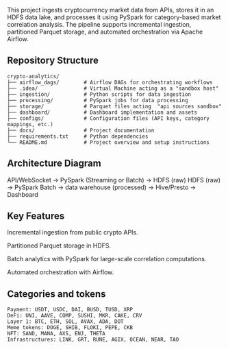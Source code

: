 This project ingests cryptocurrency market data from APIs, stores it in an HDFS data lake, and processes it using PySpark for category-based market correlation analysis. The pipeline supports incremental ingestion, partitioned Parquet storage, and automated orchestration via Apache Airflow.

## Repository Structure
```
crypto-analytics/
├── airflow_dags/        # Airflow DAGs for orchestrating workflows
├── .idea/               # Virtual Machine acting as a "sandbox host"
├── ingestion/           # Python scripts for data ingestion
├── processing/          # PySpark jobs for data processing
├── storage/             # Parquet files acting  "api sources sandbox"
├── dashboard/           # Dashboard implementation and assets
├── configs/             # Configuration files (API keys, category mappings, etc.)
├── docs/                # Project documentation
├── requirements.txt     # Python dependencies
└── README.md            # Project overview and setup instructions
```



## Architecture Diagram 
API/WebSocket → PySpark (Streaming or Batch) → HDFS (raw)
HDFS (raw) → PySpark Batch → data warehouse (processed) → Hive/Presto → Dashboard

## Key Features
Incremental ingestion from public crypto APIs.

Partitioned Parquet storage in HDFS.

Batch analytics with PySpark for large-scale correlation computations.

Automated orchestration with Airflow.

## Categories and tokens

    Payment: USDT, USDC, DAI, BUSD, TUSD, XRP
    DeFi: UNI, AAVE, COMP, SUSHI, MKR, CAKE, CRV 
    Layer 1: BTC, ETH, SOL, AVAX, ADA, DOT
    Meme tokens: DOGE, SHIB, FLOKI, PEPE, CKB
    NFT: SAND, MANA, AXS, ENJ, THETA 
    Infrastructures: LINK, GRT, RUNE, AGIX, OCEAN, NEAR, TAO 


